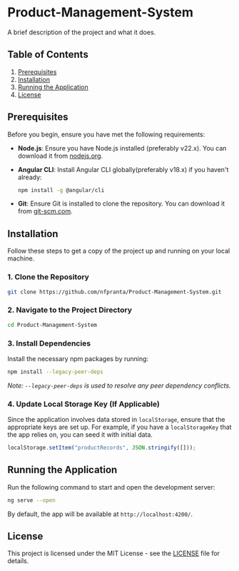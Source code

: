 # Product-Management-System

A brief description of the project and what it does.

## Table of Contents

1. [Prerequisites](#prerequisites)
2. [Installation](#installation)
3. [Running the Application](#running-the-application)
4. [License](#license)

## Prerequisites

Before you begin, ensure you have met the following requirements:

- **Node.js**: Ensure you have Node.js installed (preferably v22.x). You can download it from [nodejs.org](https://nodejs.org/).
- **Angular CLI**: Install Angular CLI globally(preferably v18.x) if you haven't already:

  ```bash
  npm install -g @angular/cli
  ```

- **Git**: Ensure Git is installed to clone the repository. You can download it from [git-scm.com](https://git-scm.com/).

## Installation

Follow these steps to get a copy of the project up and running on your local machine.

### 1. Clone the Repository

```bash
git clone https://github.com/nfpranta/Product-Management-System.git
```

### 2. Navigate to the Project Directory

```bash
cd Product-Management-System
```

### 3. Install Dependencies

Install the necessary npm packages by running:

```bash
npm install --legacy-peer-deps
```

_Note: `--legacy-peer-deps` is used to resolve any peer dependency conflicts._

### 4. Update Local Storage Key (If Applicable)

Since the application involves data stored in `localStorage`, ensure that the appropriate keys are set up. For example, if you have a `localStorageKey` that the app relies on, you can seed it with initial data.

```javascript
localStorage.setItem("productRecords", JSON.stringify([]));
```

## Running the Application

Run the following command to start and open the development server:

```bash
ng serve --open
```

By default, the app will be available at `http://localhost:4200/`.

## License

This project is licensed under the MIT License - see the [LICENSE](LICENSE) file for details.
